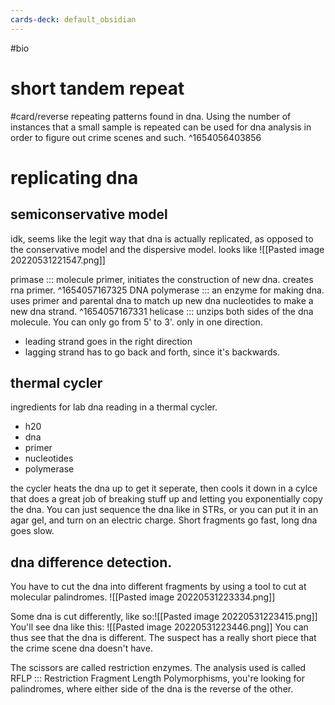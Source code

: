```yaml
---
cards-deck: default_obsidian
---
```


#bio 

# short tandem repeat
#card/reverse 
repeating patterns found in dna. Using the number of instances that a small sample is repeated can be used for dna analysis in order to figure out crime scenes and such.
^1654056403856

# replicating dna
## semiconservative model
idk, seems like the legit way that dna is actually replicated, as opposed to the conservative model and the dispersive model. looks like ![[Pasted image 20220531221547.png]]

primase ::: molecule primer, initiates the construction of new dna. creates rna primer.  ^1654057167325
DNA polymerase ::: an enzyme for making dna. uses primer and parental dna to match up new dna nucleotides to make a new dna strand.  ^1654057167331
helicase ::: unzips both sides of the dna molecule. You can only go from 5' to 3'. only in one direction.

- leading strand goes in the right direction
- lagging strand has to go back and forth, since it's backwards.  


## thermal cycler
ingredients for lab dna reading in a thermal cycler.
- h20
- dna
- primer
- nucleotides
- polymerase

the cycler heats the dna up to get it seperate, then cools it down in a cylce that does a great job of breaking stuff up and letting you exponentially copy the dna. 
You can just sequence the dna like in STRs, or you can put it in an agar gel, and turn on an electric charge. Short fragments go fast, long dna goes slow. 

## dna difference detection.
You have to cut the dna into different fragments by using a tool to cut at molecular palindromes. ![[Pasted image 20220531223334.png]]

Some dna is cut differently, like so:![[Pasted image 20220531223415.png]]
You'll see dna like this: ![[Pasted image 20220531223446.png]]
You can thus see that the dna is different. The suspect has a really short piece that the crime scene dna doesn't have.

The scissors are called restriction enzymes. The analysis used is called 
RFLP ::: Restriction Fragment Length Polymorphisms, you're looking for palindromes, where either side of the dna is the reverse of the other. 

